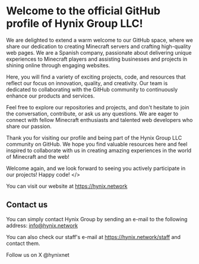 # Welcome to the official GitHub profile of Hynix Group LLC!

We are delighted to extend a warm welcome to our GitHub space, where we share our dedication to creating Minecraft servers and crafting high-quality web pages. We are a Spanish company, passionate about delivering unique experiences to Minecraft players and assisting businesses and projects in shining online through engaging websites.

Here, you will find a variety of exciting projects, code, and resources that reflect our focus on innovation, quality, and creativity. Our team is dedicated to collaborating with the GitHub community to continuously enhance our products and services.

Feel free to explore our repositories and projects, and don't hesitate to join the conversation, contribute, or ask us any questions. We are eager to connect with fellow Minecraft enthusiasts and talented web developers who share our passion.

Thank you for visiting our profile and being part of the Hynix Group LLC community on GitHub. We hope you find valuable resources here and feel inspired to collaborate with us in creating amazing experiences in the world of Minecraft and the web!

Welcome again, and we look forward to seeing you actively participate in our projects!
Happy code! </>

You can visit our website at https://hynix.network

## Contact us
You can simply contact Hynix Group by sending an e-mail to the following address: info@hynix.network 

You can also check our staff's e-mail at https://hynix.network/staff and contact them. 

Follow us on X @hynixnet


